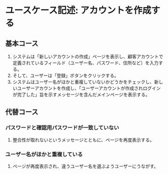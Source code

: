 # ユースケース記述: アカウントを作成する

## 基本コース

1. システムは「新しいアカウントの作成」ページを表示し、顧客アカウントで定義されているフィールド（ユーザー名、パスワード、住所など）を入力する。
1. そして、ユーザーは「登録」ボタンをクリックする。
1. システムはユーザー名がほかと重複していないかどうかをチェックし、新しいユーザーアカウントを作成し、「ユーザーアカウントが作成されログインが完了した」旨を示すメッセージを含んだメインページを表示する。


## 代替コース

### パスワードと確認用パスワードが一致していない

1. 整合性が取れないというメッセージとともに、ページを再度表示する。

### ユーザー名がほかと重複している

1. ページが再度表示され、違うユーザー名を選ぶようユーザーにうながす。

